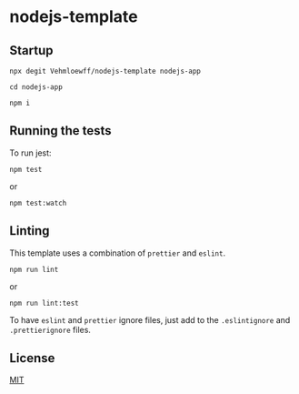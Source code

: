 # nodejs-template

## Startup

```ssh
npx degit Vehmloewff/nodejs-template nodejs-app
```
```ssh
cd nodejs-app
```
```ssh
npm i
```

## Running the tests

To run jest:

```ssh
npm test
```

or

```ssh
npm test:watch
```

## Linting

This template uses a combination of `prettier` and `eslint`.

```ssh
npm run lint
```

or

```ssh
npm run lint:test
```

To have `eslint` and `prettier` ignore files, just add to the `.eslintignore` and `.prettierignore` files.

## License

[MIT]()
